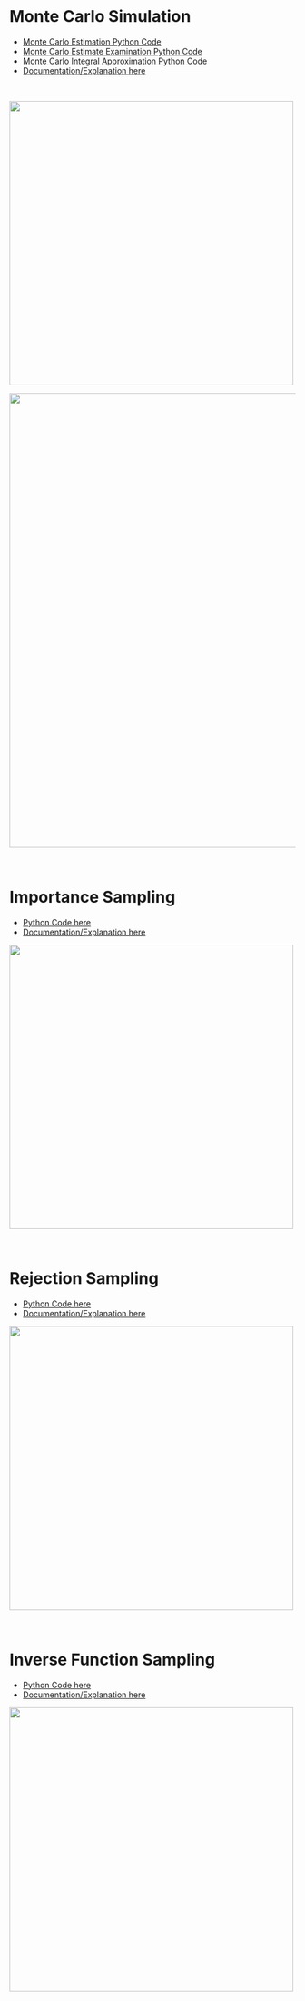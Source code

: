 <p> <img https://cdn-images-1.medium.com/max/1280/1*LVLFpdnvXawhw0fhtT16LA.jpeg> </p>

# Monte Carlo Simulation 
- <a href= "https://github.com/TatevKaren/mathematics-statistics-for-data-science/blob/main/Statistical%20Sampling/Monte%20Carlo%20Simulation%20OLS%20estimate.py">Monte Carlo Estimation Python Code</a>
- <a href= "https://github.com/TatevKaren/mathematics-statistics-for-data-science/blob/main/Statistical%20Sampling/Monte%20Carlo%20Simulation%20Estimate%20Properties.py">Monte Carlo Estimate Examination Python Code</a>
- <a href= "https://github.com/TatevKaren/mathematics-statistics-for-data-science/blob/main/Statistical%20Sampling/Monte%20Carlo%20Simulation%20Integral%20Approximation.py">Monte Carlo Integral Approximation Python Code</a>
- <a href= "">Documentation/Explanation here</a>

<br>

<p> <img width = 500 src = https://github.com/TatevKaren/mathematics-statistics-for-data-science/blob/main/Statistical%20Sampling/Unbiased_MC_estimate.png?raw=true></p>

<p> <img width = 800  src = https://github.com/TatevKaren/mathematics-statistics-for-data-science/blob/main/Statistical%20Sampling/Consistency:Efficiency_MC.png?raw=truehttps://github.com/TatevKaren/mathematics-statistics-for-data-science/blob/main/Statistical%20Sampling/Consistency:Efficiency_MC.png?raw=true>
</p>


<br>

# Importance Sampling
- <a href= "https://github.com/TatevKaren/mathematics-statistics-for-data-science/blob/main/Statistical%20Sampling/Importance%20Sampling.py">Python Code here</a>
- <a href= "">Documentation/Explanation here</a>
<p> <img width = 500  src = https://github.com/TatevKaren/mathematics-statistics-for-data-science/blob/main/Statistical%20Sampling/Importance%20Sampling.png?raw=true></p>

<br>

# Rejection Sampling
- <a href= "">Python Code here</a>
- <a href= "">Documentation/Explanation here</a>
<p> <img width = 500  src =https://github.com/TatevKaren/mathematics-statistics-for-data-science/blob/main/Statistical%20Sampling/Rejection_Sampling.png?raw=true></p>

<br>

# Inverse Function Sampling
- <a href= "">Python Code here</a>
- <a href= "">Documentation/Explanation here</a>
<p> <img width = 500  src =https://github.com/TatevKaren/mathematics-statistics-for-data-science/blob/main/Statistical%20Sampling/Inverse_Probability_Sampling.png?raw=true></p>
